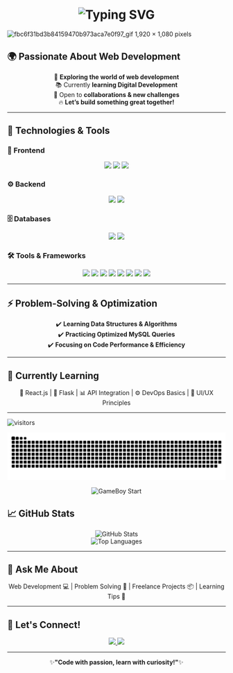<h1 align="center">
  
<img src="https://readme-typing-svg.herokuapp.com?font=Fira+Code&size=24&pause=1000&color=0000FF&center=true&vCenter=true&width=600&lines=Hi+I'm+Yassine;Passionate+about+Web+Development;Welcome+to+my+GitHub!" alt="Typing SVG" />

</h1>

![fbc6f31bd3b84159470b973aca7e0f97_gif 1,920 × 1,080 pixels](https://github.com/user-attachments/assets/dc198dfb-a39c-4ef2-8c26-45ff9ab4087b)

## 🌍 Passionate About Web Development
<p align="center">
  🎯 <b>Exploring the world of web development</b><br>
  📚 Currently <b>learning Digital Development</b><br>
  🤝 Open to <b>collaborations & new challenges</b><br>
  🔥 <b>Let’s build something great together!</b>
</p>




---

## 🔧 Technologies & Tools

### 🎨 Frontend
<p align="center">
  <img src="https://img.shields.io/badge/HTML5-%23E34F26.svg?style=for-the-badge&logo=html5&logoColor=white" />
  <img src="https://img.shields.io/badge/CSS3-%231572B6.svg?style=for-the-badge&logo=css3&logoColor=white" />
  <img src="https://img.shields.io/badge/JavaScript-%23F7DF1E.svg?style=for-the-badge&logo=javascript&logoColor=black" />
</p>

### ⚙️ Backend
<p align="center">
  <img src="https://img.shields.io/badge/PHP-%23777BB4.svg?style=for-the-badge&logo=php&logoColor=white" />
  <img src="https://img.shields.io/badge/Python-%233776AB.svg?style=for-the-badge&logo=python&logoColor=white" />
</p>


### 🗄️ Databases
<p align="center">
  <img src="https://img.shields.io/badge/MySQL-%234479A1.svg?style=for-the-badge&logo=mysql&logoColor=white" />
  <img src="https://img.shields.io/badge/SQLite-%23003B57.svg?style=for-the-badge&logo=sqlite&logoColor=white" />
</p>

### 🛠️ Tools & Frameworks
<p align="center">
  <img src="https://github.com/YASINet12/assets/blob/main/212257454-16e3712e-945a-4ca2-b238-408ad0bf87e6.gif" height="60" />
  <img src="https://github.com/YASINet12/assets/blob/main/212257460-738ff738-247f-4445-a718-cdd0ca76e2db.gif" height="60" />

  <img src="https://github.com/YASINet12/assets/blob/main/212257465-7ce8d493-cac5-494e-982a-5a9deb852c4b.gif" height="60" />
  <img src="https://github.com/YASINet12/assets/blob/main/212257468-1e9a91f1-b626-4baa-b15d-5c385dfa7ed2.gif" height="60" />
  <img src="https://github.com/YASINet12/assets/blob/main/212257472-08e52665-c503-4bd9-aa20-f5a4dae769b5.gif" height="60" />
  <img src="https://github.com/YASINet12/assets/blob/main/212280805-9bcb336b-8c55-46a8-abf8-ff286ab55472.gif" height="60" />
  <img src="https://github.com/YASINet12/assets/blob/main/212281756-450d3ffa-9335-4b98-a965-db8a18fee927.gif" height="60" />
  <img src="https://github.com/YASINet12/assets/blob/main/212281775-b468df30-4edc-4bf8-a4ee-f52e1aaddc86.gif" height="60" />
</p>

---

## ⚡ Problem-Solving & Optimization
<p align="center">
  ✔️ <b>Learning Data Structures & Algorithms</b><br>
  ✔️ <b>Practicing Optimized MySQL Queries</b><br>
  ✔️ <b>Focusing on Code Performance & Efficiency</b>
</p>

---

## 🧠 Currently Learning
<p align="center">
  🧩 React.js | 🐍 Flask | 📊 API Integration | ⚙️ DevOps Basics | 🎨 UI/UX Principles
</p>

---

![visitors](https://komarev.com/ghpvc/?username=YassineGitHubUsername&color=blue&style=flat-square)




<p align="center">
  <img src="https://raw.githubusercontent.com/Platane/snk/output/github-contribution-grid-snake.svg" alt="Contribution Snake" />
</p>


<p align="center">
  <img src="https://media.giphy.com/media/3o7aCVp3v4sS3Z6jTi/giphy.gif" width="300px" alt="GameBoy Start">
</p>





## 📈 GitHub Stats
<p align="center">
  <img src="https://github-readme-stats.vercel.app/api?username=YassineET&show_icons=true&theme=radical" alt="GitHub Stats" />
  <br />
  <img src="https://github-readme-stats.vercel.app/api/top-langs/?username=YassineET&layout=compact&theme=radical&hide=tsql,hack,scss,cmake" alt="Top Languages" />
</p>

---

## 💬 Ask Me About
<p align="center">
  Web Development 💻 | Problem Solving 🧠 | Freelance Projects 📦 | Learning Tips 🎯
</p>

---

## 🎯 Let's Connect!
<p align="center">
  <a href="https://www.linkedin.com/in/yasine-et-tahery-159790324/" target="_blank">
    <img src="https://img.shields.io/badge/LinkedIn-%230077B5.svg?style=for-the-badge&logo=linkedin&logoColor=white" />
  </a>  
  <a href="https://github.com/YassineET" target="_blank">
    <img src="https://img.shields.io/badge/GitHub-%23181717.svg?style=for-the-badge&logo=github&logoColor=white" />
  </a>  
</p>

---

<p align="center">
  ✨<b>"Code with passion, learn with curiosity!"</b>✨
</p>





